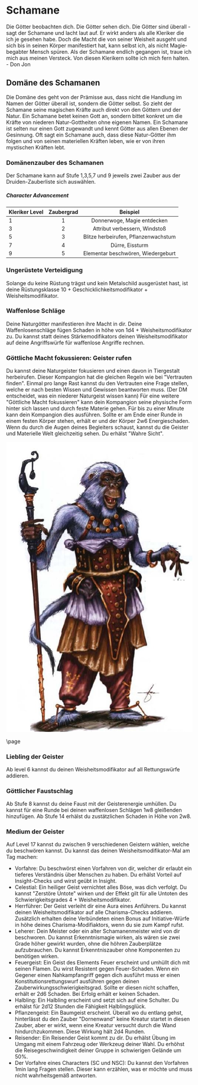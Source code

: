 # Schamane
Die Götter beobachten dich. Die Götter sehen dich. Die Götter sind überall - sagt der Schamane und lacht laut auf. Er wirkt anders als alle Kleriker die ich je gesehen habe. Doch die Macht die von seiner Weisheit ausgeht und sich bis in seinen Körper manifestiert hat, kann selbst ich, als nicht Magie-begabter Mensch spüren. Als der Schamane endlich gegangen ist, traue ich mich aus meinen Versteck. Von diesen Klerikern sollte ich mich fern halten. - Don Jon
## Domäne des Schamanen
Die Domäne des geht von der Prämisse aus, dass nicht die Handlung im Namen der Götter überall ist, sondern die Götter selbst. So zieht der Schamane seine magischen Kräfte auch direkt von den Göttern und der Natur. 
Ein Schamane betet keinen Gott an, sondern bittet konkret um die Kräfte von niederen Natur-Gottheiten ohne eigenen Namen.
Ein Schamane ist selten nur einen Gott zugewandt und kennt Götter aus allen Ebenen der Gesinnung.
Oft sagt ein Schamane auch, dass diese Natur-Götter ihm folgen und von seinen materiellen Kräften leben, wie er von ihren mystischen Kräften lebt.

### Domänenzauber des Schamanen
Der Schamane kann auf Stufe 1,3,5,7 und 9 jeweils zwei Zauber aus der Druiden-Zauberliste sich auswählen.

##### Character Advancement
| Kleriker Level 		| Zaubergrad 	| Beispiel |
|:------------------|:-----------:|:--------:|
| 1                 | 1     			| Donnerwoge, Magie entdecken					|
| 3               	| 2     			| Attribut verbessern, Windstoß				|
| 5               	| 3     			| Blitze herbeirufen, Pflanzenwachstum|
| 7             		| 4     			| Dürre, Eissturm											|
| 9             		| 5     			| Elementar beschwören, Wiedergeburt	|

### Ungerüstete Verteidigung
Solange du keine Rüstung trägst und kein Metalschild ausgerüstet hast, ist deine Rüstungsklasse 10 + Geschicklichkeitsmodifikator + Weisheitsmodifikator.

### Waffenlose Schläge
Deine Naturgötter manifestieren ihre Macht in dir. 
Deine Waffenlosenschläge fügen Schaden in höhe von 1d4 + Weisheitsmodifikator zu.
Du kannst statt deines Stärkemodifikators deinen Weisheitsmodifikator auf deine Angriffswürfe für waffenlose Angriffe rechnen.

### Göttliche Macht fokussieren: Geister rufen
Du kannst deine Naturgeister fokusieren und einen davon in Tiergestalt herbeirufen.
Dieser Kompangion hat die gleichen Regeln wie bei "Vertrauten finden".
Einmal pro lange Rast kannst du den Vertrauten eine Frage stellen, welche er nach besten Wissen und Gewissen beantworten muss. (Der DM entscheidet, was ein niederer Naturgeist wissen kann)
Für eine weitere "Göttliche Macht fokussieren" kann dein Kompangion seine physische Form hinter sich lassen und durch feste Materie gehen. Für bis zu einer Minute kann dein Kompangion dies ausführen. Sollte er am Ende einer Runde in einem festen Körper stehen, erhält er und der Körper 2w6 Energieschaden.
Wenn du durch die Augen deines Begleiters schaust, kannst du die Geister und Materielle Welt gleichzeitig sehen. Du erhälst "Wahre Sicht".

![Shaman](https://github.com/Cadamir/DnD_Je/blob/main/Klassen/Kleriker/Schamane/Schamane.jpg?raw=true)

\page
### Liebling der Geister
Ab level 6 kannst du deinen Weisheitsmodifikator auf all Rettungswürfe addieren.

### Göttlicher Faustschlag
Ab Stufe 8 kannst du deine Faust mit der Geisterenergie umhüllen.
Du kannst für eine Runde bei deinen waffenlosen Schlägen 1w8 gleißenden hinzufügen.
Ab Stufe 14 erhälst du zustätzlichen Schaden in Höhe von 2w8.

### Medium der Geister
Auf Level 17 kannst du zwischen 9 verschiedenen Geistern wählen, welche du beschwören kannst.
Du kannst das deinen Weisheitsmodifikator-Mal am Tag machen:
* Vorfahre: Du beschwörst einen Vorfahren von dir, welcher dir erlaubt ein tieferes Verständnis über Menschen zu haben. Du erhälst Vorteil auf Insight-Checks und wirst geübt in Insight.
* Celestial: Ein heiliger Geist vernichtet alles Böse, was dich verfolgt. Du kannst "Zerstöre Untote" wirken und der Effekt gilt für alle Untoten des Schwierigkeitsgrades 4 + Weisheitsmodifikator.
* Herrführer: Der Geist verleiht dir eine Aura eines Anführers. Du kannst deinen Weisheitsmodifikator auf alle Charisma-Checks addieren. Zusätzlich erhalten deine Verbündeten einen Bonus auf Initiative-Würfe in höhe deines Charisma-Modifiaktors, wenn du sie zum Kampf rufst.
* Leherer: Dein Meister oder ein alter Schamanenmeister wird von dir beschworen. Du kannst Erkenntnismagie wirken, als wären sie zwei Grade höher gewirkt wurden, ohne die höhren Zauberplätze aufzubrauchen. Du kannst Erkenntniszauber ohne Komponenten zu benötigen wirken.
* Feuergeist: Ein Geist des Elements Feuer erscheint und umhüllt dich mit seinen Flamen. Du wirst Resistent gegen Feuer-Schaden. Wenn ein Gegener einen Nahkampfangriff gegen dich ausführt muss er einen Konstitutionsrettungswurf ausführen gegen deinen Zauberwirkungsschwierigkeitsgrad. Sollte er diesen nicht schaffen, erhält er 2d6 Schaden. Bei Erfolg erhält er keinen Schaden.
* Halbling: Ein Halbling erscheint und setzt sich auf eine Schulter. Du erhälst für 2d12 Stunden die Fähigkeit Halblingsglück.
* Pflanzengeist: Ein Baumgeist erscheint. Überall wo du entlang gehst, hinterlässt du den Zauber "Dornenwand" keine Kreatur startet in diesen Zauber, aber er wirkt, wenn eine Kreatur versucht durch die Wand hindurchzukommen. Diese Wirkung hält 2d4 Runden.
* Reisender: Ein Reisender Geist kommt zu dir. Du erhälst Übung im Umgang mit einem Fahrzeug oder Werkzeug deiner Wahl. Du erhöhst die Reisegeschwindigkeit deiner Gruppe in schwierigen Gelände um 50%.
* Der Vorfahre eines Characters (SC und NSC): Du kannst den Vorfahren 1min lang Fragen stellen. Dieser kann erzählen, was er möchte und muss nicht wahrheitsgemäß antworten.

